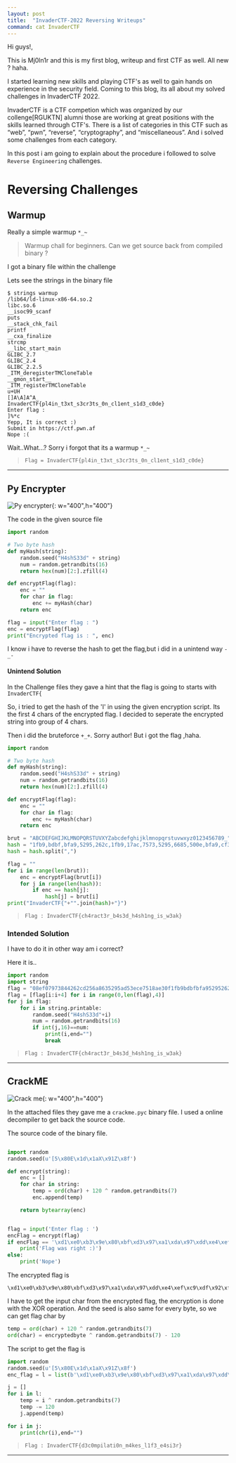 ```yaml
---
layout: post
title:  "InvaderCTF-2022 Reversing Writeups"
command: cat InvaderCTF
---
```


Hi guys!, 

This is Mj0ln1r and this is my first blog, writeup and first CTF as well. All new ? haha. 

I started learning new skills and playing CTF's as well to gain hands on experience in the security field. Coming to this blog, its all about my solved challenges in InvaderCTF 2022.

InvaderCTF is a CTF competion which was organized by our collenge[RGUKTN] alumni those are working at great positions with the skills learned through CTF's.
There is a list of categories in this CTF such as “web”, “pwn”, “reverse”, “cryptography”, and “miscellaneous”.
And i solved some challenges from each category.

In this post i am going to explain about the procedure i followed to solve `Reverse Engineering` challenges.

# Reversing Challenges

## Warmup

Really a simple warmup `*_~`

> Warmup chall for beginners.
Can we get source back from compiled binary ?

I got a binary file within the challenge

Lets see the strings in the binary file
```terminal
$ strings warmup
/lib64/ld-linux-x86-64.so.2
libc.so.6
__isoc99_scanf
puts
__stack_chk_fail
printf
__cxa_finalize
strcmp
__libc_start_main
GLIBC_2.7
GLIBC_2.4
GLIBC_2.2.5
_ITM_deregisterTMCloneTable
__gmon_start__
_ITM_registerTMCloneTable
u+UH
[]A\A]A^A_
InvaderCTF{pl4in_t3xt_s3cr3ts_0n_cl1ent_s1d3_c0de}
Enter flag : 
]%*c
Yepp, It is correct :)
Submit in https://ctf.pwn.af
Nope :(
```
Wait..What...? Sorry i forgot that its a warmup `*_~`

>`Flag = InvaderCTF{pl4in_t3xt_s3cr3ts_0n_cl1ent_s1d3_c0de}`

***

## Py Encrypter

![Py encrypter](/assets/img/post_img/pyencrypter.png){: w="400",h="400"}

The code in the given source file 

```python
import random

# Two byte hash
def myHash(string):
    random.seed("H4shS33d" + string)
    num = random.getrandbits(16)
    return hex(num)[2:].zfill(4)

def encryptFlag(flag):
    enc = ""
    for char in flag:
        enc += myHash(char)
    return enc

flag = input("Enter flag : ")
enc = encryptFlag(flag)
print("Encrypted flag is : ", enc)
```

I know i have to reverse the hash to get the flag,but i did in a unintend way `-_-`

#### Unintend Solution

In the Challenge files they gave a hint that the flag is going to starts with `InvaderCTF{`

So, i tried to get the hash of the 'I' in using the given encryption script.
Its the first 4 chars of the encrypted flag. I decided to seperate the encrypted string into group of 4 chars.

Then i did the bruteforce `+_+`. Sorry author! But i got the flag ,haha.
```python
import random

# Two byte hash
def myHash(string):
    random.seed("H4shS33d" + string)
    num = random.getrandbits(16)
    return hex(num)[2:].zfill(4)

def encryptFlag(flag):
    enc = ""
    for char in flag:
        enc += myHash(char)
    return enc

brut = "ABCDEFGHIJKLMNOPQRSTUVXYZabcdefghijklmnopqrstuvwxyz0123456789_"
hash = "1fb9,bdbf,bfa9,5295,262c,1fb9,17ac,7573,5295,6685,500e,bfa9,cf34,7573,d256,6685,bdbf,bfa9,cf34,bdbf,f2a3,0797,b15a,6685,6217,cf34,6685,0728,7573,262c,9082"
hash = hash.split(",")

flag = ""
for i in range(len(brut)):
    enc = encryptFlag(brut[i])
    for j in range(len(hash)):
        if enc == hash[j]:
            hash[j] = brut[i]
print("InvaderCTF{"+"".join(hash)+"}")
```

>`Flag : InvaderCTF{ch4ract3r_b4s3d_h4sh1ng_is_w3ak}`

### Intended Solution

I have to do it in other way am i correct?

Here it is..
```python
import random
import string
flag = "08ef07973844262cd256a8635295ad53ece7518ae30f1fb9bdbfbfa95295262c1fb917ac757352956685500ebfa9cf347573d2566685bdbfbfa9cf34bdbff2a30797b15a66856217cf34668507287573262c908276b5"
flag = [flag[i:i+4] for i in range(0,len(flag),4)]
for j in flag:
    for i in string.printable:
        random.seed("H4shS33d"+i) 
        num = random.getrandbits(16)
        if int(j,16)==num:
            print(i,end="")
            break
```

>`Flag : InvaderCTF{ch4ract3r_b4s3d_h4sh1ng_is_w3ak}`

***

## CrackME

![Crack me](/assets/img/post_img/crack_me.png){: w="400",h="400"}

In the attached files they gave me a `crackme.pyc` binary file. I used a online decompiler 
to get back the source code.

The source code of the binary file.
```python 

import random
random.seed(u'[5\x80E\x1d\x1aX\x91Z\x8f')

def encrypt(string):
    enc = []
    for char in string:
        temp = ord(char) + 120 ^ random.getrandbits(7)
        enc.append(temp)

    return bytearray(enc)


flag = input('Enter flag : ')
encFlag = encrypt(flag)
if encFlag == '\xd1\xe0\xb3\x9e\x80\xbf\xd3\x97\xa1\xda\x97\xdd\xe4\xef\xc9\xdf\x92\xff\xa2\xd5\x95\xfc\x99\xe6\xbc\xfa\xf5\xab\xd1\x89\xae\xd4\xe0\x94\xbb\x80\x96\x97\xa4\xd5\xd1\xe6\xce':
    print('Flag was right :)')
else:
    print('Nope')
```

The encrypted flag is 
```text
\xd1\xe0\xb3\x9e\x80\xbf\xd3\x97\xa1\xda\x97\xdd\xe4\xef\xc9\xdf\x92\xff\xa2\xd5\x95\xfc\x99\xe6\xbc\xfa\xf5\xab\xd1\x89\xae\xd4\e0\x94\xbb\x80\x96\x97\xa4\xd5\xd1\xe6\xce
```

I have to get the input char from the encrypted flag, the encryption is done with the XOR operation.
And the seed is also same for every byte, so we can get flag char by 

```python
temp = ord(char) + 120 ^ random.getrandbits(7)
ord(char) = encryptedbyte ^ random.getrandbits(7) - 120
```

The script to get the flag is 

```python
import random
random.seed(u'[5\x80E\x1d\x1aX\x91Z\x8f')
enc_flag = l = list(b'\xd1\xe0\xb3\x9e\x80\xbf\xd3\x97\xa1\xda\x97\xdd\xe4\xef\xc9\xdf\x92\xff\xa2\xd5\x95\xfc\x99\xe6\xbc\xfa\xf5\xab\xd1\x89\xae\xd4\xe0\x94\xbb\x80\x96\x97\xa4\xd5\xd1\xe6\xce')

j = []
for i in l:
    temp = i ^ random.getrandbits(7)
    temp -= 120
    j.append(temp)

for i in j:
    print(chr(i),end="")
```

>`Flag : InvaderCTF{d3c0mpilati0n_m4kes_l1f3_e4si3r}`

***